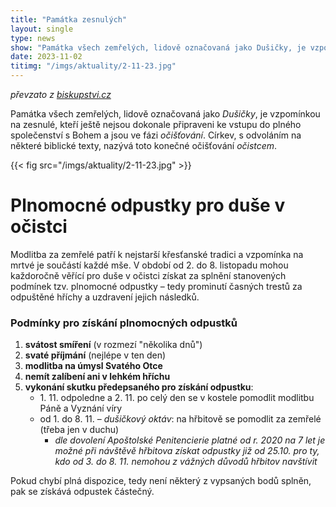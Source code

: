 ```yaml
---
title: "Památka zesnulých"
layout: single
type: news
show: "Památka všech zemřelých, lidově označovaná jako Dušičky, je vzpomínkou na zesnulé, kteří ještě nejsou dokonale připraveni ke vstupu do plného společenství s Bohem a jsou ve fázi očišťování."
date: 2023-11-02
titimg: "/imgs/aktuality/2-11-23.jpg"
---
```


*převzato z [biskupstvi.cz](https://www.biskupstvi.cz/2022-10-26-plnomocne-odpustky-pro-duse-v-ocistci)*

Památka všech zemřelých, lidově označovaná jako *Dušičky*, je vzpomínkou na zesnulé, kteří ještě nejsou dokonale připraveni ke vstupu do plného společenství s Bohem a jsou ve fázi *očišťování*. Církev, s odvoláním na některé biblické texty, nazývá toto konečné očišťování *očistcem*.

{{< fig src="/imgs/aktuality/2-11-23.jpg" >}}

# Plnomocné odpustky pro duše v očistci

Modlitba za zemřelé patří k nejstarší křesťanské tradici a vzpomínka na mrtvé je součástí každé mše. V období od 2. do 8. listopadu mohou každoročně věřící pro duše v očistci získat za splnění stanovených podmínek tzv. plnomocné odpustky – tedy prominutí časných trestů za odpuštěné hříchy a uzdravení jejich následků.

### Podmínky pro získání plnomocných odpustků

1. **svátost smíření** (v rozmezí "několika dnů")
2. **svaté příjmání** (nejlépe v ten den)
3. **modlitba na úmysl Svatého Otce**
4. **nemít zalíbení ani v lehkém hříchu**
5. **vykonání skutku předepsaného pro získání odpustku**:
    - 1\. 11. odpoledne a 2. 11. po celý den se v kostele pomodlit modlitbu Páně a Vyznání víry
    - od 1. do 8. 11. – *dušičkový oktáv*: na hřbitově se pomodlit za zemřelé (třeba jen v duchu)
        - *dle dovolení Apoštolské Penitencierie platné od r. 2020 na 7 let je možné při návštěvě hřbitova získat odpustky již od 25.10. pro ty, kdo od 3. do 8. 11. nemohou z vážných důvodů hřbitov navštívit*

Pokud chybí plná dispozice, tedy není některý z vypsaných bodů splněn, pak se získává odpustek částečný.